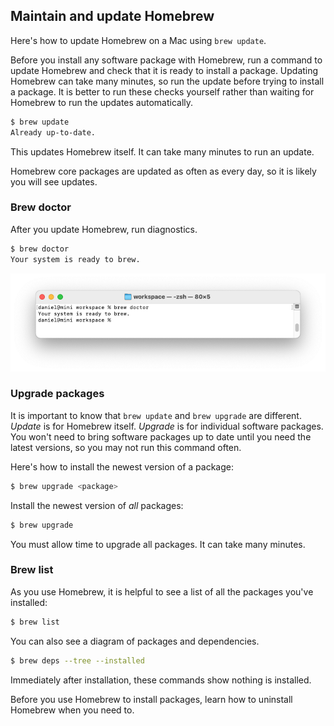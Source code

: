## Maintain and update Homebrew

Here's how to update Homebrew on a Mac using `brew update`.

Before you install any software package with Homebrew, run a command to update Homebrew and check that it is ready to install a package. Updating Homebrew can take many minutes, so run the update before trying to install a package. It is better to run these checks yourself rather than waiting for Homebrew to run the updates automatically.

```bash
$ brew update
Already up-to-date.
```

This updates Homebrew itself. It can take many minutes to run an update.

Homebrew core packages are updated as often as every day, so it is likely you will see updates.

### Brew doctor

After you update Homebrew, run diagnostics.

```bash
$ brew doctor
Your system is ready to brew.
```

![](/assets/images/ruby/brew-doctor.png)

### Upgrade packages

It is important to know that `brew update` and `brew upgrade` are different. _Update_ is for Homebrew itself. _Upgrade_ is for individual software packages. You won't need to bring software packages up to date until you need the latest versions, so you may not run this command often.

Here's how to install the newest version of a package:

```bash
$ brew upgrade <package>
```

Install the newest version of _all_ packages:

```bash
$ brew upgrade
```

You must allow time to upgrade all packages. It can take many minutes.

### Brew list

As you use Homebrew, it is helpful to see a list of all the packages you've installed:

```bash
$ brew list
```

You can also see a diagram of packages and dependencies.

```bash
$ brew deps --tree --installed
```

Immediately after installation, these commands show nothing is installed.

Before you use Homebrew to install packages, learn how to uninstall Homebrew when you need to.
